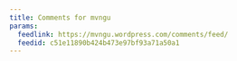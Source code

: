 ```yaml
---
title: Comments for mvngu
params:
  feedlink: https://mvngu.wordpress.com/comments/feed/
  feedid: c51e11890b424b473e97bf93a71a50a1
---
```

